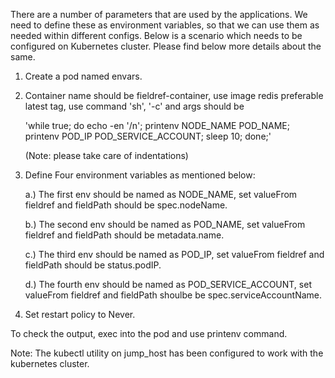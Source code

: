 There are a number of parameters that are used by the applications. We need to define these as environment variables, so that we can use them as needed within different configs. Below is a scenario which needs to be configured on Kubernetes cluster. Please find below more details about the same.


1. Create a pod named envars.

2. Container name should be fieldref-container, use image redis preferable latest tag, use command 'sh', '-c' and args should be

    'while true; do echo -en '/n'; printenv NODE_NAME POD_NAME; printenv POD_IP POD_SERVICE_ACCOUNT; sleep 10; done;'

    (Note: please take care of indentations)

3. Define Four environment variables as mentioned below:

    a.) The first env should be named as NODE_NAME, set valueFrom fieldref and fieldPath should be spec.nodeName.

    b.) The second env should be named as POD_NAME, set valueFrom fieldref and fieldPath should be metadata.name.

    c.) The third env should be named as POD_IP, set valueFrom fieldref and fieldPath should be status.podIP.

    d.) The fourth env should be named as POD_SERVICE_ACCOUNT, set valueFrom fieldref and fieldPath shoulbe be spec.serviceAccountName.

4. Set restart policy to Never.

To check the output, exec into the pod and use printenv command.

Note: The kubectl utility on jump_host has been configured to work with the kubernetes cluster.